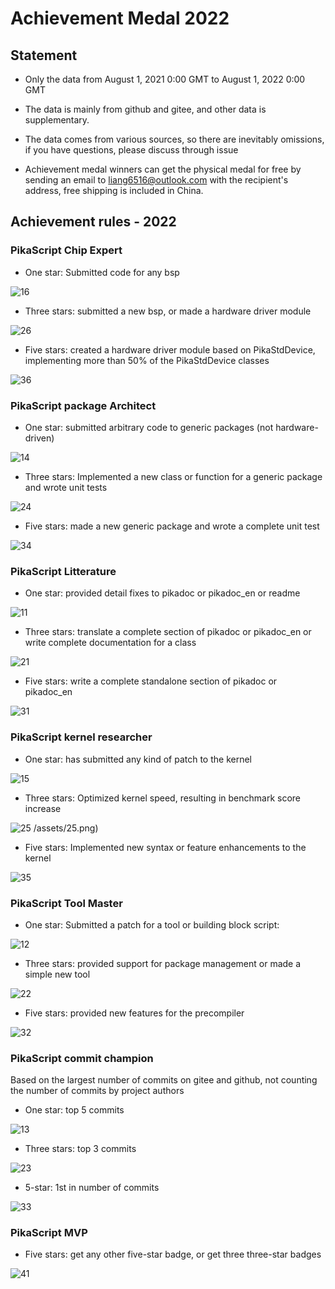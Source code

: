 # Achievement Medal 2022

## Statement

- Only the data from August 1, 2021 0:00 GMT to August 1, 2022 0:00 GMT

- The data is mainly from github and gitee, and other data is supplementary.

- The data comes from various sources, so there are inevitably omissions, if you have questions, please discuss through issue

- Achievement medal winners can get the physical medal for free by sending an email to liang6516@outlook.com with the recipient's address, free shipping is included in China.

## Achievement rules - 2022

### PikaScript Chip Expert

- One star: Submitted code for any bsp

![16](../assets/16.png)

- Three stars: submitted a new bsp, or made a hardware driver module

![26](../assets/26.png)

- Five stars: created a hardware driver module based on PikaStdDevice, implementing more than 50% of the PikaStdDevice classes

![36](../assets/36.png)

### PikaScript package Architect 

- One star: submitted arbitrary code to generic packages (not hardware-driven)

![14](../assets/14.png)

- Three stars: Implemented a new class or function for a generic package and wrote unit tests

![24](../assets/24.png)

- Five stars: made a new generic package and wrote a complete unit test

![34](../assets/34.png)

### PikaScript Litterature

- One star: provided detail fixes to pikadoc or pikadoc_en or readme

![11](../assets/11.png)

- Three stars: translate a complete section of pikadoc or pikadoc_en or write complete documentation for a class

![21](../assets/21.png)

- Five stars: write a complete standalone section of pikadoc or pikadoc_en

![31](../assets/31.png)

### PikaScript kernel researcher

- One star: has submitted any kind of patch to the kernel

![15](../assets/15.png)

- Three stars: Optimized kernel speed, resulting in benchmark score increase

![25](../assets/25.png) /assets/25.png)

- Five stars: Implemented new syntax or feature enhancements to the kernel

![35](../assets/35.png)

### PikaScript Tool Master

- One star: Submitted a patch for a tool or building block script:

![12](../assets/12.png)

- Three stars: provided support for package management or made a simple new tool

![22](../assets/22.png)

- Five stars: provided new features for the precompiler

![32](../assets/32.png)

### PikaScript commit champion

Based on the largest number of commits on gitee and github, not counting the number of commits by project authors

- One star: top 5 commits

![13](../assets/13.png)

- Three stars: top 3 commits

![23](../assets/23.png)

- 5-star: 1st in number of commits

![33](../assets/33.png)

### PikaScript MVP

- Five stars: get any other five-star badge, or get three three-star badges

![41](../assets/41-16594077379821.png)

